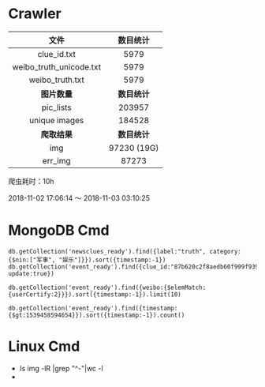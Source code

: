 # Crawler

|          文件           |   数目统计   |
| :---------------------: | :----------: |
|       clue_id.txt       |     5979     |
| weibo_truth_unicode.txt |     5979     |
|     weibo_truth.txt     |     5979     |
|      **图片数量**       | **数目统计** |
|        pic_lists        |    203957    |
|      unique images      |    184528    |
|      **爬取结果**       | **数目统计** |
|           img           | 97230 (19G)  |
|         err_img         |    87273     |

爬虫耗时：10h

2018-11-02 17:06:14 ～ 2018-11-03 03:10:25


# MongoDB Cmd

```
db.getCollection('newsclues_ready').find({label:"truth", category:{$nin:["军事", "娱乐"]}}).sort({timestamp:-1})
db.getCollection('event_ready').find({clue_id:"87b620c2f8aedb60f999f93950c8ac80", update:true})

db.getCollection('event_ready').find({weibo:{$elemMatch:{userCertify:2}}}).sort({timestamp:-1}).limit(10)

db.getCollection('event_ready').find({timestamp:{$gt:1539458594654}}).sort({timestamp:-1}).count()

```

# Linux Cmd

- ls img -lR |grep "^-"|wc -l
- 